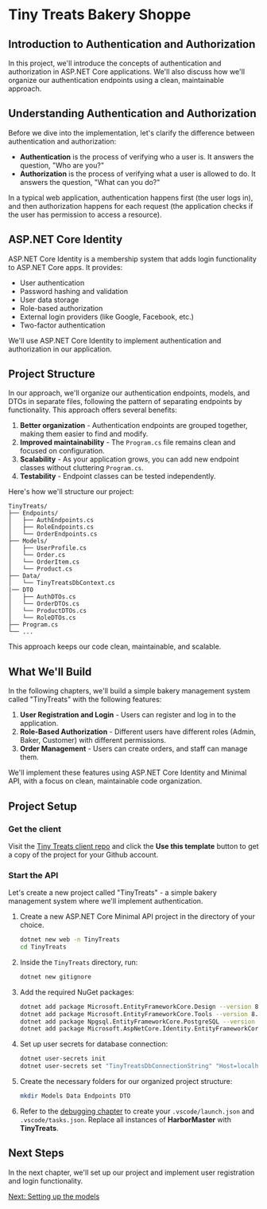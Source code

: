 # Tiny Treats Bakery Shoppe

## Introduction to Authentication and Authorization

In this project, we'll introduce the concepts of authentication and authorization in ASP.NET Core applications. We'll also discuss how we'll organize our authentication endpoints using a clean, maintainable approach.

## Understanding Authentication and Authorization

Before we dive into the implementation, let's clarify the difference between authentication and authorization:

- **Authentication** is the process of verifying who a user is. It answers the question, "Who are you?"
- **Authorization** is the process of verifying what a user is allowed to do. It answers the question, "What can you do?"

In a typical web application, authentication happens first (the user logs in), and then authorization happens for each request (the application checks if the user has permission to access a resource).

## ASP.NET Core Identity

ASP.NET Core Identity is a membership system that adds login functionality to ASP.NET Core apps. It provides:

- User authentication
- Password hashing and validation
- User data storage
- Role-based authorization
- External login providers (like Google, Facebook, etc.)
- Two-factor authentication

We'll use ASP.NET Core Identity to implement authentication and authorization in our application.

## Project Structure

In our approach, we'll organize our authentication endpoints, models, and DTOs in separate files, following the pattern of separating endpoints by functionality. This approach offers several benefits:

1. **Better organization** - Authentication endpoints are grouped together, making them easier to find and modify.
2. **Improved maintainability** - The `Program.cs` file remains clean and focused on configuration.
3. **Scalability** - As your application grows, you can add new endpoint classes without cluttering `Program.cs`.
4. **Testability** - Endpoint classes can be tested independently.

Here's how we'll structure our project:

```
TinyTreats/
├── Endpoints/
│   ├── AuthEndpoints.cs
│   ├── RoleEndpoints.cs
│   └── OrderEndpoints.cs
├── Models/
│   ├── UserProfile.cs
│   └── Order.cs
│   └── OrderItem.cs
│   └── Product.cs
├── Data/
│   └── TinyTreatsDbContext.cs
|── DTO
│   ├── AuthDTOs.cs
│   └── OrderDTOs.cs
│   └── ProductDTOs.cs
│   └── RoleDTOs.cs
├── Program.cs
└── ...
```

This approach keeps our code clean, maintainable, and scalable.

## What We'll Build

In the following chapters, we'll build a simple bakery management system called "TinyTreats" with the following features:

1. **User Registration and Login** - Users can register and log in to the application.
2. **Role-Based Authorization** - Different users have different roles (Admin, Baker, Customer) with different permissions.
3. **Order Management** - Users can create orders, and staff can manage them.

We'll implement these features using ASP.NET Core Identity and Minimal API, with a focus on clean, maintainable code organization.

## Project Setup

### Get the client

Visit the [Tiny Treats client repo](https://github.com/nashville-software-school/tinytreats-client) and click the **Use this template** button to get a copy of the project for your Github account.

### Start the API

Let's create a new project called "TinyTreats" - a simple bakery management system where we'll implement authentication.

1. Create a new ASP.NET Core Minimal API project in the directory of your choice.
   ```bash
   dotnet new web -n TinyTreats
   cd TinyTreats
   ```

2. Inside the `TinyTreats` directory, run:
   ```bash
   dotnet new gitignore
   ```

3. Add the required NuGet packages:
   ```bash
   dotnet add package Microsoft.EntityFrameworkCore.Design --version 8.0.0
   dotnet add package Microsoft.EntityFrameworkCore.Tools --version 8.0.0
   dotnet add package Npgsql.EntityFrameworkCore.PostgreSQL --version 8.0.0
   dotnet add package Microsoft.AspNetCore.Identity.EntityFrameworkCore --version 8.0.0
   ```

4. Set up user secrets for database connection:
   ```bash
   dotnet user-secrets init
   dotnet user-secrets set "TinyTreatsDbConnectionString" "Host=localhost;Port=5432;Username=postgres;Password=<your-password>;Database=TinyTreats"
   ```

5. Create the necessary folders for our organized project structure:
   ```bash
   mkdir Models Data Endpoints DTO
   ```

6. Refer to the [debugging chapter](../../book-1-csharp-sql/chapters/debugging-csharp.md) to create your `.vscode/launch.json` and `.vscode/tasks.json`. Replace all instances of **HarborMaster** with **TinyTreats**.

## Next Steps

In the next chapter, we'll set up our project and implement user registration and login functionality.

[Next: Setting up the models](./tinytreats-models-dtos.md)